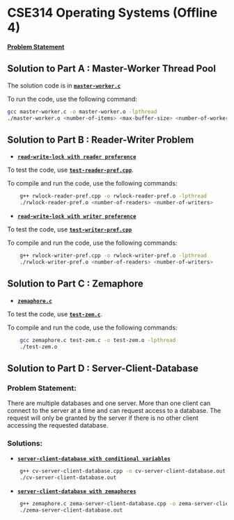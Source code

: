 # CSE314 Operating Systems (Offline 4)

**[Problem Statement](https://github.com/fardinanam/CSE314-pthread-synchronization-offline/blob/master/Specifications/314_Pthread_Lab_Assignment.pdf)**

## Solution to Part A : Master-Worker Thread Pool

The solution code is in [**`master-worker.c`**](https://github.com/fardinanam/CSE314-pthread-synchronization-offline/blob/master/Offline4NecessaryCodes/master-worker/master-worker.c)

To run the code, use the following command:

```bash
gcc master-worker.c -o master-worker.o -lpthread
./master-worker.o <number-of-items> <max-buffer-size> <number-of-worker> <number-of-producer>
```

## Solution to Part B : Reader-Writer Problem
- [**`read-write-lock with reader preference`**](https://github.com/fardinanam/CSE314-pthread-synchronization-offline/blob/master/Offline4NecessaryCodes/rwlock/rwlock-reader-pref.cpp)

To test the code, use [**`test-reader-pref.cpp`**](https://github.com/fardinanam/CSE314-pthread-synchronization-offline/blob/master/Offline4NecessaryCodes/rwlock/test-reader-pref.cpp).

To compile and run the code, use the following commands:

```bash
    g++ rwlock-reader-pref.cpp -o rwlock-reader-pref.o -lpthread
    ./rwlock-reader-pref.o <number-of-readers> <number-of-writers>
```
- [**`read-write-lock with writer preference`**](https://github.com/fardinanam/CSE314-pthread-synchronization-offline/blob/master/Offline4NecessaryCodes/rwlock/rwlock-writer-pref.cpp)

To test the code, use  [**`test-writer-pref.cpp`**](https://github.com/fardinanam/CSE314-pthread-synchronization-offline/blob/master/Offline4NecessaryCodes/rwlock/rwlock-writer-pref.cpp) 

To compile and run the code, use the following commands:

```bash
    g++ rwlock-writer-pref.cpp -o rwlock-writer-pref.o -lpthread
    ./rwlock-writer-pref.o <number-of-readers> <number-of-writers>
```

## Solution to Part C : Zemaphore
- [**`zemaphore.c`**](https://github.com/fardinanam/CSE314-pthread-synchronization-offline/blob/master/Offline4NecessaryCodes/zemaphore/zemaphore.c)

To test the code, use [**`test-zem.c`**](https://github.com/fardinanam/CSE314-pthread-synchronization-offline/blob/master/Offline4NecessaryCodes/zemaphore/zemaphore.c).

To compile and run the code, use the following commands:

```bash
    gcc zemaphore.c test-zem.c -o test-zem.o -lpthread
    ./test-zem.o
```

## Solution to Part D : Server-Client-Database
### Problem Statement:
There are multiple databases and one server. More than one client can connect to the server at a time and can request access to a database. The request will only be granted by the server if there is no other client accessing the requested database. 

### Solutions:
- [**`server-client-database with conditional variables`**](https://github.com/fardinanam/CSE314-pthread-synchronization-offline/blob/master/Offline4NecessaryCodes/serverclient/cv-server-client-database.cpp)
```bash
    g++ cv-server-client-database.cpp -o cv-server-client-database.out -lpthread
    ./cv-server-client-database.out
```

- [**`server-client-database with zemaphores`**](https://github.com/fardinanam/CSE314-pthread-synchronization-offline/blob/master/Offline4NecessaryCodes/serverclient/zema-server-client-database.cpp)

```bash
    g++ zemaphore.c zema-server-client-database.cpp -o zema-server-client-database.out -lpthread
    ./zema-server-client-database.out
```